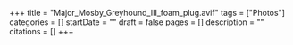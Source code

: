 +++
title = "Major_Mosby_Greyhound_III_foam_plug.avif"
tags = ["Photos"]
categories = []
startDate = ""
draft = false
pages = []
description = ""
citations = []
+++
